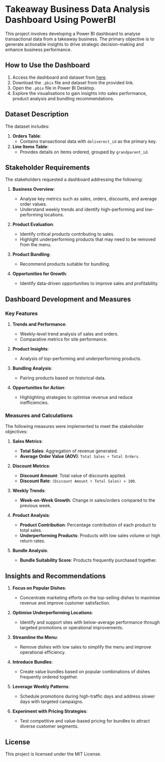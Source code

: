 
# Takeaway Business Data Analysis Dashboard Using PowerBI

This project involves developing a Power BI dashboard to analyse transactional data from a takeaway business. The primary objective is to generate actionable insights to drive strategic decision-making and enhance business performance.


## How to Use the Dashboard

1. Access the dashboard and dataset from [here](https://drive.google.com/drive/folders/1Zub-KxbnS79-cdNVbASx-3L4XcCiS55g?usp=sharing).
2. Download the `.pbix` file and dataset from the provided link.
3. Open the `.pbix` file in Power BI Desktop.
4. Explore the visualisations to gain insights into sales performance, product analysis and bundling recommendations.



## Dataset Description

The dataset includes:
1. **Orders Table**:
   - Contains transactional data with `deliverect_id` as the primary key.
2. **Line Items Table**:
   - Provides details on items ordered, grouped by `grandparent_id`.
  


## Stakeholder Requirements

The stakeholders requested a dashboard addressing the following:

1. **Business Overview**:
   - Analyse key metrics such as sales, orders, discounts, and average order values.
   - Understand weekly trends and identify high-performing and low-performing locations.

2. **Product Evaluation**:
   - Identify critical products contributing to sales.
   - Highlight underperforming products that may need to be removed from the menu.

3. **Product Bundling**:
   - Recommend products suitable for bundling.

4. **Opportunities for Growth**:
   - Identify data-driven opportunities to improve sales and profitability.



## Dashboard Development and Measures

### Key Features
1. **Trends and Performance**:
   - Weekly-level trend analysis of sales and orders.
   - Comparative metrics for site performance.

2. **Product Insights**:
   - Analysis of top-performing and underperforming products.

3. **Bundling Analysis**:
   - Pairing products based on historical data.

4. **Opportunities for Action**:
   - Highlighting strategies to optimise revenue and reduce inefficiencies.



### Measures and Calculations

The following measures were implemented to meet the stakeholder objectives:

1. **Sales Metrics**:
   - **Total Sales**: Aggregation of revenue generated.
   - **Average Order Value (AOV)**: `Total Sales ÷ Total Orders`.

2. **Discount Metrics**:
   - **Discount Amount**: Total value of discounts applied.
   - **Discount Rate**: `(Discount Amount ÷ Total Sales) × 100`.

3. **Weekly Trends**:
   - **Week-on-Week Growth**: Change in sales/orders compared to the previous week.

4. **Product Analysis**:
   - **Product Contribution**: Percentage contribution of each product to total sales.
   - **Underperforming Products**: Products with low sales volume or high return rates.

5. **Bundle Analysis**:
   - **Bundle Suitability Score**: Products frequently purchased together.



## Insights and Recommendations

1. **Focus on Popular Dishes**:
   - Concentrate marketing efforts on the top-selling dishes to maximise revenue and improve customer satisfaction.

2. **Optimise Underperforming Locations**:
   - Identify and support sites with below-average performance through targeted promotions or operational improvements.

3. **Streamline the Menu**:
   - Remove dishes with low sales to simplify the menu and improve operational efficiency.

4. **Introduce Bundles**:
   - Create value bundles based on popular combinations of dishes frequently ordered together.

5. **Leverage Weekly Patterns**:
   - Schedule promotions during high-traffic days and address slower days with targeted campaigns.

6. **Experiment with Pricing Strategies**:
   - Test competitive and value-based pricing for bundles to attract diverse customer segments.



## License

This project is licensed under the MIT License.


